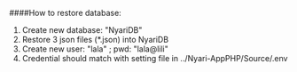 ####How to restore database:
1. Create new database: "NyariDB"
2. Restore 3 json files (*.json) into NyariDB
3. Create new user: "lala" ; pwd: "lala@lili"
4. Credential should match with setting file in ../Nyari-AppPHP/Source/.env

